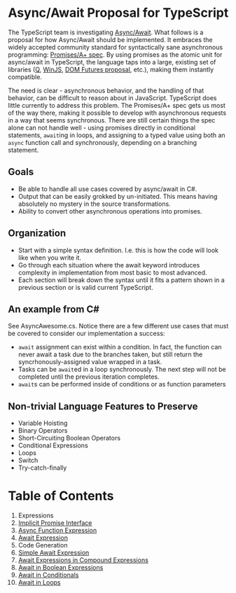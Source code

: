 # Async/Await Proposal for TypeScript

The TypeScript team is investigating
[Async/Await](https://typescript.codeplex.com/wikipage?title=Roadmap&referringTitle=Home). 
What follows is a proposal for how Async/Await should be implemented. It embraces the widely accepted community
standard for syntactically sane asynchronous programming: 
[Promises/A+ spec](http://promises-aplus.github.io/promises-spec/). By using promises as the atomic unit for
async/await in TypeScript, the language taps into a large, existing set of libraries 
([Q](https://github.com/kriskowal/q), [WinJS](http://msdn.microsoft.com/en-us/library/windows/apps/br211867.aspx),
[DOM Futures proposal](http://dom.spec.whatwg.org/#futures), etc.), making them instantly compatible.

The need is clear - asynchronous behavior, and the handling of that behavior, can be difficult to reason about in
JavaScript. TypeScript does little currently to address this problem. The Promises/A+ spec gets us most of the way
there, making it possible to develop with asynchronous requests in a way that seems synchronous. There are still
certain things the spec alone can not handle well - using promises directly in conditional statements, `await`ing in
loops, and assigning to a typed value using both an `async` function call and synchronously, depending on a branching
statement.

## Goals
* Be able to handle all use cases covered by async/await in C#.
* Output that can be easily grokked by un-initiated. This means having absolutely no mystery in the source transformations.
* Ability to convert other asynchronous operations into promises.

## Organization
* Start with a simple syntax definition. I.e. this is how the code will look like when you write it.
* Go through each situation where the await keyword introduces complexity in implementation from most basic to most
  advanced.
* Each section will break down the syntax until it fits a pattern shown in a previous section or is valid current
  TypeScript.

An example from C#
------------------

See AsyncAwesome.cs. Notice there are a few different use cases that must be covered to consider our implementation
a success:
* `await` assignment can exist within a condition. In fact, the function can never await a task due to the branches
  taken, but still return the syncrhonously-assigned value wrapped in a task.
* Tasks can be `await`ed in a loop synchronously. The next step will not be completed until the previous iteration
  completes.
* `await`s can be performed inside of conditions or as function parameters

## Non-trivial Language Features to Preserve

* Variable Hoisting
* Binary Operators
* Short-Circuiting Boolean Operators
* Conditional Expressions
* Loops
* Switch
* Try-catch-finally

# Table of Contents
1. Expressions
  1. [Implicit Promise Interface](/Expressions/Implicit%20Promise%20Interface.md)
  1. [Async Function Expression](/Expressions/Async%20Function%20Expression.md)
  1. [Await Expression](/Expressions/Await%20Expression.md)
1. Code Generation
  1. [Simple Await Expression](/Code-Generation/1%20-%20Simple%20Await%20Expression.md)
  1. [Await Expressions in Compound Expressions](/Code-Generation/2%20-%20Await%20Expressions%20in%20Compound%20Expressions.md)
  1. [Await in Boolean Expressions](/Code-Generation/3%20-%20Await%20in%20Boolean%20Expressions.md)
  1. [Await in Conditionals](/Code-Generation/4%20-%20Await%20in%20Conditionals.md)
  1. [Await in Loops](/Code-Generation/5%20-%20Await%20in%20Loops.md)
